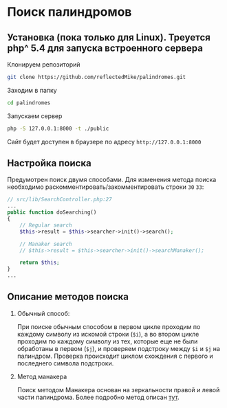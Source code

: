 # Поиск палиндромов

## Установка (пока только для Linux). Треуется php^ 5.4 для запуска встроенного сервера

Клонируем репозиторий

```bash
git clone https://github.com/reflectedMike/palindromes.git
```

Заходим в папку

```bash
cd palindromes
```

Запускаем сервер

```bash
php -S 127.0.0.1:8000 -t ./public
```

Сайт будет доступен в браузере по адресу `http://127.0.0.1:8000` 

## Настройка поиска

Предумотрен поиск двумя способами. Для изменения метода поиска необходимо раскомментировать/закомментировать строки `30` `33`:

```php
// src/lib/SearchController.php:27
...
public function doSearching()
{
	// Regular search
	$this->result = $this->searcher->init()->search();

	// Manaker search
	// $this->result = $this->searcher->init()->searchManaker();

	return $this;
}
...
```

## Описание методов поиска

1. Обычный способ:
	
	При поиске обычным способом в первом цикле проходим по каждому символу из искомой строки (`$i`), а во втором цикле проходим по каждому символу из тех, которые еще не были обработаны в первом (`$j`), и проверяем подстроку между `$i` и `$j` на палиндром. Проверка происходит циклом схождения с первого и последнего символа подстроки.

2. Метод манакера
	
	Поиск методом Манакера основан на зеркальности правой и левой части палиндрома. Более подробно метод описан [тут](https://ru.wikipedia.org/wiki/%D0%9F%D0%BE%D0%B8%D1%81%D0%BA_%D0%B4%D0%BB%D0%B8%D0%BD%D0%BD%D0%B5%D0%B9%D1%88%D0%B5%D0%B9_%D0%BF%D0%BE%D0%B4%D1%81%D1%82%D1%80%D0%BE%D0%BA%D0%B8-%D0%BF%D0%B0%D0%BB%D0%B8%D0%BD%D0%B4%D1%80%D0%BE%D0%BC%D0%B0). 